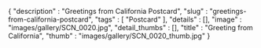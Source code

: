 {
  "description" : "Greetings from California Postcard",
  "slug" : "greetings-from-california-postcard",
  "tags" : [
              "Postcard"
            ],
  "details" : [],
  "image" : "images/gallery/SCN_0020.jpg",
  "detail_thumbs" : [],
  "title" : "Greeting from California",
  "thumb" : "images/gallery/SCN_0020_thumb.jpg"
}
